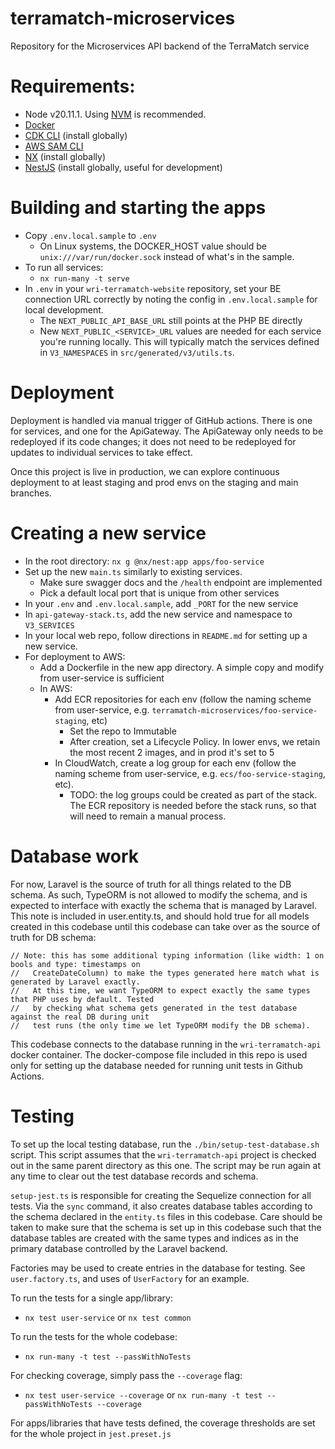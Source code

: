 # terramatch-microservices
Repository for the Microservices API backend of the TerraMatch service

# Requirements:
 * Node v20.11.1. Using [NVM](https://github.com/nvm-sh/nvm?tab=readme-ov-file) is recommended.
 * [Docker](https://www.docker.com/)
 * [CDK CLI](https://docs.aws.amazon.com/cdk/v2/guide/getting_started.html) (install globally)
 * [AWS SAM CLI](https://docs.aws.amazon.com/serverless-application-model/latest/developerguide/install-sam-cli.html)
 * [NX](https://nx.dev/getting-started/installation#installing-nx-globally) (install globally)
 * [NestJS](https://docs.nestjs.com/) (install globally, useful for development)

# Building and starting the apps
 * Copy `.env.local.sample` to `.env`
   * On Linux systems, the DOCKER_HOST value should be `unix:///var/run/docker.sock` instead of what's in the sample.
 * To run all services:
   * `nx run-many -t serve`
 * In `.env` in your `wri-terramatch-website` repository, set your BE connection URL correctly by noting the config
   in `.env.local.sample` for local development.
   * The `NEXT_PUBLIC_API_BASE_URL` still points at the PHP BE directly
   * New `NEXT_PUBLIC_<SERVICE>_URL` values are needed for each service you're running locally. This will typically match
     the services defined in `V3_NAMESPACES` in `src/generated/v3/utils.ts`.

# Deployment
Deployment is handled via manual trigger of GitHub actions. There is one for services, and one for the ApiGateway. The 
ApiGateway only needs to be redeployed if its code changes; it does not need to be redeployed for updates to individual services
to take effect.

Once this project is live in production, we can explore continuous deployment to at least staging and prod envs on the staging
and main branches.

# Creating a new service
 * In the root directory: `nx g @nx/nest:app apps/foo-service`
 * Set up the new `main.ts` similarly to existing services.
   * Make sure swagger docs and the `/health` endpoint are implemented
   * Pick a default local port that is unique from other services
 * In your `.env` and `.env.local.sample`, add `_PORT` for the new service
 * In `api-gateway-stack.ts`, add the new service and namespace to `V3_SERVICES`
 * In your local web repo, follow directions in `README.md` for setting up a new service.
 * For deployment to AWS:
   * Add a Dockerfile in the new app directory. A simple copy and modify from user-service is sufficient
   * In AWS:
     * Add ECR repositories for each env (follow the naming scheme from user-service, e.g. `terramatch-microservices/foo-service-staging`, etc)
       * Set the repo to Immutable
       * After creation, set a Lifecycle Policy. In lower envs, we retain the most recent 2 images, and in prod it's set to 5
     * In CloudWatch, create a log group for each env (follow the naming scheme from user-service, e.g. `ecs/foo-service-staging`, etc).
       * TODO: the log groups could be created as part of the stack. The ECR repository is needed before the stack runs, so that will
         need to remain a manual process.

# Database work
For now, Laravel is the source of truth for all things related to the DB schema. As such, TypeORM is not allowed to modify the 
schema, and is expected to interface with exactly the schema that is managed by Laravel. This note is included in user.entity.ts, 
and should hold true for all models created in this codebase until this codebase can take over as the source of truth for DB
schema:
```
// Note: this has some additional typing information (like width: 1 on bools and type: timestamps on
//   CreateDateColumn) to make the types generated here match what is generated by Laravel exactly.
//   At this time, we want TypeORM to expect exactly the same types that PHP uses by default. Tested
//   by checking what schema gets generated in the test database against the real DB during unit
//   test runs (the only time we let TypeORM modify the DB schema).
```

This codebase connects to the database running in the `wri-terramatch-api` docker container. The docker-compose
file included in this repo is used only for setting up the database needed for running unit tests in Github Actions.

# Testing
To set up the local testing database, run the `./bin/setup-test-database.sh` script. This script assumes that the
`wri-terramatch-api` project is checked out in the same parent directory as this one. The script may be run 
again at any time to clear out the test database records and schema.

`setup-jest.ts` is responsible for creating the Sequelize connection for all tests. Via the `sync` command, it also
creates database tables according to the schema declared in the `entity.ts` files in this codebase. Care should be
taken to make sure that the schema is set up in this codebase such that the database tables are created with the same
types and indices as in the primary database controlled by the Laravel backend. 

Factories may be used to create entries in the database for testing. See `user.factory.ts`, and uses of `UserFactory` for 
an example.

To run the tests for a single app/library:
* `nx test user-service` or `nx test common`

To run the tests for the whole codebase:
* `nx run-many -t test --passWithNoTests`

For checking coverage, simply pass the `--coverage` flag:
* `nx test user-service --coverage` or `nx run-many -t test --passWithNoTests --coverage`

For apps/libraries that have tests defined, the coverage thresholds are set for the whole project in `jest.preset.js`
